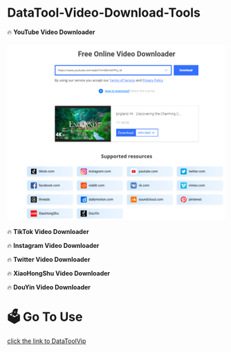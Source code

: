 <h1>DataTool-Video-Download-Tools</h1>
<p>🔥 <b>YouTube Video Downloader</b></p>
<img src="static/youtube.png" alt="youtube video download">
<p>🔥 <b>TikTok Video Downloader</b></p>
<p>🔥 <b>Instagram Video Downloader</b></p>
<p>🔥 <b>Twitter Video Downloader</b></p>
<p>🔥 <b>XiaoHongShu Video Downloader</b></p>
<p>🔥 <b>DouYin Video Downloader</b></p>

<h1>🗳 Go To Use </h1>
<a href = "https://www.datatool.vip" target = "_blank" > click the link to DataToolVip </a>





